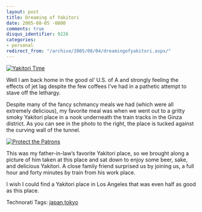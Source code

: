 ```yaml
---
layout: post
title: Dreaming of Yakitori
date: 2005-08-05 -0800
comments: true
disqus_identifier: 9226
categories:
- personal
redirect_from: "/archive/2005/08/04/dreamingofyakitori.aspx/"
---
```


[![Yakitori
Time](https://photos22.flickr.com/30882934_de3ca3fd61_m.jpg)](http://www.flickr.com/photos/haacked/30882934/ "Photo Sharing")

Well I am back home in the good ol’ U.S. of A and strongly feeling the
effects of jet lag despite the few coffees I’ve had in a pathetic
attempt to stave off the lethargy.

Despite many of the fancy schmancy meals we had (which were all
extremely delicious), my favorite meal was when we went out to a gritty
smoky Yakitori place in a nook underneath the train tracks in the Ginza
district. As you can see in the photo to the right, the place is tucked
against the curving wall of the tunnel.

[![Protect the
Patrons](https://photos21.flickr.com/30882926_19d6903574_m.jpg)](http://www.flickr.com/photos/haacked/30882926/ "Photo Sharing")

This was my father-in-law’s favorite Yakitori place, so we brought along
a picture of him taken at this place and sat down to enjoy some beer,
sake, and delicious Yakitori. A close family friend surprised us by
joining us, a full hour and forty minutes by train from his work place.

I wish I could find a Yakitori place in Los Angeles that was even half
as good as this place.

Technorati Tags:
[japan](http://technorati.com/tags/japan),[tokyo](http://technorati.com/tags/tokyo)

